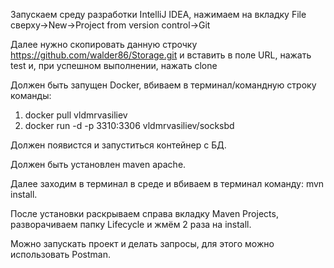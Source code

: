 Запускаем среду разработки IntelliJ IDEA, нажимаем на вкладку File сверху->New->Project from version control->Git

Далее нужно скопировать данную строчку https://github.com/walder86/Storage.git и вставить в поле URL, нажать test и, при успешном выполнении, нажать clone

Должен быть запущен Docker, вбиваем в терминал/командную строку команды:
1) docker pull vldmrvasiliev
2) docker run -d -p 3310:3306 vldmrvasiliev/socksbd

Должен появистся и запуститься контейнер с БД.

Должен быть установлен maven apache.

Далее заходим в терминал в среде и вбиваем в терминал команду: mvn install.

После установки раскрываем справа вкладку Maven Projects, разворачиваем папку Lifecycle и жмём 2 раза на install.

Можно запускать проект и делать запросы, для этого можно использовать Postman.